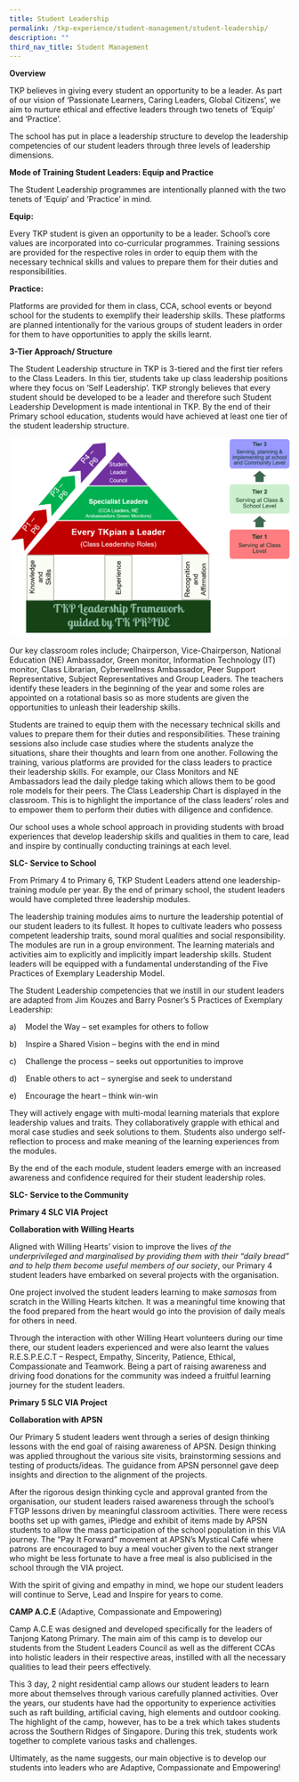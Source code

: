 ```yaml
---
title: Student Leadership
permalink: /tkp-experience/student-management/student-leadership/
description: ""
third_nav_title: Student Management
---
```

**Overview**

  

TKP believes in giving every student an opportunity to be a leader. As part of our vision of ‘Passionate Learners, Caring Leaders, Global Citizens’, we aim to nurture ethical and effective leaders through two tenets of ‘Equip’ and ‘Practice’.

  

The school has put in place a leadership structure to develop the leadership competencies of our student leaders through three levels of leadership dimensions.

  

  

**Mode of Training Student Leaders: Equip and Practice**

  

The Student Leadership programmes are intentionally planned with the two tenets of ‘Equip’ and ‘Practice’ in mind.

  

**Equip:**

Every TKP student is given an opportunity to be a leader. School’s core values are incorporated into co-curricular programmes. Training sessions are provided for the respective roles in order to equip them with the necessary technical skills and values to prepare them for their duties and responsibilities.

  

**Practice:**

Platforms are provided for them in class, CCA, school events or beyond school for the students to exemplify their leadership skills. These platforms are planned intentionally for the various groups of student leaders in order for them to have opportunities to apply the skills learnt.

  

  

**3-Tier Approach/ Structure**

  

The Student Leadership structure in TKP is 3-tiered and the first tier refers to the Class Leaders. In this tier, students take up class leadership positions where they focus on ‘Self Leadership’. TKP strongly believes that every student should be developed to be a leader and therefore such Student Leadership Development is made intentional in TKP. By the end of their Primary school education, students would have achieved at least one tier of the student leadership structure.

  
![SL Structure](/images/SL%20Structure.png)

  

Our key classroom roles include; Chairperson, Vice-Chairperson, National Education (NE) Ambassador, Green monitor, Information Technology (IT) monitor, Class Librarian, Cyberwellness Ambassador, Peer Support Representative, Subject Representatives and Group Leaders. The teachers identify these leaders in the beginning of the year and some roles are appointed on a rotational basis so as more students are given the opportunities to unleash their leadership skills.

  

Students are trained to equip them with the necessary technical skills and values to prepare them for their duties and responsibilities. These training sessions also include case studies where the students analyze the situations, share their thoughts and learn from one another. Following the training, various platforms are provided for the class leaders to practice their leadership skills. For example, our Class Monitors and NE Ambassadors lead the daily pledge taking which allows them to be good role models for their peers. The Class Leadership Chart is displayed in the classroom. This is to highlight the importance of the class leaders’ roles and to empower them to perform their duties with diligence and confidence.

  

Our school uses a whole school approach in providing students with broad experiences that develop leadership skills and qualities in them to care, lead and inspire by continually conducting trainings at each level.

  

  

**SLC- Service to School**

  

From Primary 4 to Primary 6, TKP Student Leaders attend one leadership-training module per year. By the end of primary school, the student leaders would have completed three leadership modules.

  

The leadership training modules aims to nurture the leadership potential of our student leaders to its fullest. It hopes to cultivate leaders who possess competent leadership traits, sound moral qualities and social responsibility. The modules are run in a group environment. The learning materials and activities aim to explicitly and implicitly impart leadership skills. Student leaders will be equipped with a fundamental understanding of the Five Practices of Exemplary Leadership Model.

  

The Student Leadership competencies that we instill in our student leaders are adapted from Jim Kouzes and Barry Posner’s 5 Practices of Exemplary Leadership:

  

a)    Model the Way – set examples for others to follow

b)    Inspire a Shared Vision – begins with the end in mind

c)    Challenge the process – seeks out opportunities to improve

d)    Enable others to act – synergise and seek to understand

e)    Encourage the heart – think win-win

  

They will actively engage with multi-modal learning materials that explore leadership values and traits. They collaboratively grapple with ethical and moral case studies and seek solutions to them. Students also undergo self-reflection to process and make meaning of the learning experiences from the modules.

  

By the end of the each module, student leaders emerge with an increased awareness and confidence required for their student leadership roles.

  

  

**SLC- Service to the Community**

  

**Primary 4 SLC VIA Project**

**Collaboration with Willing Hearts**

  

Aligned with Willing Hearts’ vision to improve the lives _of the underprivileged and marginalised by providing them with their “daily bread” and to help them become useful members of our society_, our Primary 4 student leaders have embarked on several projects with the organisation.

  

One project involved the student leaders learning to make _samosas_ from scratch in the Willing Hearts kitchen. It was a meaningful time knowing that the food prepared from the heart would go into the provision of daily meals for others in need.

  

Through the interaction with other Willing Heart volunteers during our time there, our student leaders experienced and were also learnt the values R.E.S.P.E.C.T – Respect, Empathy, Sincerity, Patience, Ethical, Compassionate and Teamwork. Being a part of raising awareness and driving food donations for the community was indeed a fruitful learning journey for the student leaders.

  

  

**Primary 5 SLC VIA Project**

**Collaboration with APSN**

  

Our Primary 5 student leaders went through a series of design thinking lessons with the end goal of raising awareness of APSN. Design thinking was applied throughout the various site visits, brainstorming sessions and testing of products/ideas. The guidance from APSN personnel gave deep insights and direction to the alignment of the projects.

  

After the rigorous design thinking cycle and approval granted from the organisation, our student leaders raised awareness through the school’s FTGP lessons driven by meaningful classroom activities. There were recess booths set up with games, iPledge and exhibit of items made by APSN students to allow the mass participation of the school population in this VIA journey. The “Pay It Forward” movement at APSN’s Mystical Café where patrons are encouraged to buy a meal voucher given to the next stranger who might be less fortunate to have a free meal is also publicised in the school through the VIA project.

  

With the spirit of giving and empathy in mind, we hope our student leaders will continue to Serve, Lead and Inspire for years to come.

  

  

**CAMP A.C.E** (Adaptive, Compassionate and Empowering)

  

Camp A.C.E was designed and developed specifically for the leaders of Tanjong Katong Primary. The main aim of this camp is to develop our students from the Student Leaders Council as well as the different CCAs into holistic leaders in their respective areas, instilled with all the necessary qualities to lead their peers effectively.

  

This 3 day, 2 night residential camp allows our student leaders to learn more about themselves through various carefully planned activities. Over the years, our students have had the opportunity to experience activities such as raft building, artificial caving, high elements and outdoor cooking. The highlight of the camp, however, has to be a trek which takes students across the Southern Ridges of Singapore. During this trek, students work together to complete various tasks and challenges.

  

Ultimately, as the name suggests, our main objective is to develop our students into leaders who are Adaptive, Compassionate and Empowering!